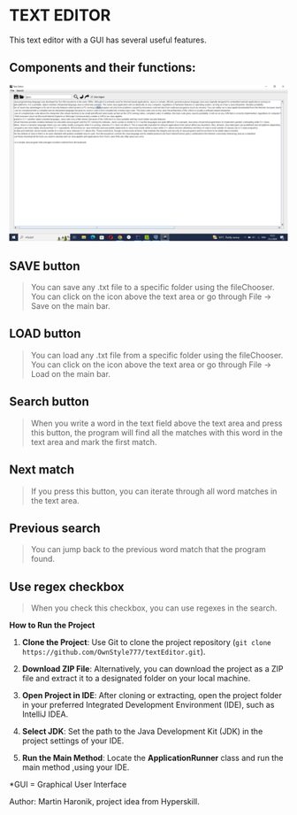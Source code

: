 
# TEXT EDITOR

This text editor with a GUI has several useful features.

 ## Components and their functions:

 ![example](editor/example.png)

## SAVE button 
> You can save any .txt file to a specific folder using the fileChooser. 
You can click on the icon above the text area or go through File -> Save on the main bar.

## LOAD button 
> You can load any .txt file from a specific folder using the fileChooser. 
You can click on the icon above the text area or go through File -> Load on the main bar.

## Search button 
> When you write a word in the text field above the text area and press this button,
the program will find all the matches with this word in the text area and mark the first match.

## Next match 
> If you press this button, you can iterate through all word matches in the text area.

## Previous search 
> You can jump back to the previous word match that the program found.

## Use regex checkbox 
> When you check this checkbox, you can use regexes in the search.

**How to Run the Project**

1. **Clone the Project**: Use Git to clone the project repository (`git clone https://github.com/OwnStyle777/textEditor.git`).

2. **Download ZIP File**: Alternatively, you can download the project as a ZIP file and extract it to a designated folder on your local machine.

3. **Open Project in IDE**: After cloning or extracting, open the project folder in your preferred Integrated Development Environment (IDE), such as IntelliJ IDEA.

4. **Select JDK**: Set the path to the Java Development Kit (JDK) in the project settings of your IDE.

5. **Run the Main Method**: Locate the **ApplicationRunner** class and run the main method ,using your IDE.

*GUI = Graphical User Interface

Author: Martin Haronik, project idea from Hyperskill.
